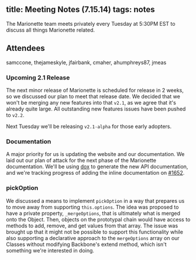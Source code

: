 title: Meeting Notes (7.15.14)
tags: notes
---

The Marionette team meets privately every Tuesday at 5:30PM EST to discuss all things Marionette related.

## Attendees

samccone, thejameskyle, jfairbank, cmaher, ahumphreys87, jmeas

### Upcoming 2.1 Release

The next minor release of Marionette is scheduled for release in 2 weeks, so we discussed our plan to meet that release date. We decided that we won't be merging any new features into that `v2.1`, as we agree that it's already quite large. All outstanding new features issues have been pushed to `v2.2`.

Next Tuesday we'll be releasing `v2.1-alpha` for those early adopters.

### Documentation

A major priority for us is updating the website and our documentation. We laid out our plan of attack for the next phase of the Marionette documentation. We'll be using [dox](https://github.com/visionmedia/dox) to generate the new API documentation, and we're tracking progress of adding the inline documentation on [#1652](https://github.com/marionettejs/backbone.marionette/issues/1652).

### pickOption

We discussed a means to implement `pickOption` in a way that prepares us to move away from supporting `this.options`. The idea was proposed to have a private property, `_mergeOptions`, that is ultimately what is merged onto the Object. Then,
objects on the prototypal chain would have access to methods to add, remove, and get values from that array. The issue was
brought up that it might not be possible to support this functionality while also supporting a declarative approach to
the `mergeOptions` array on our Classes without modifying Backbone's extend method, which isn't something we're interested
in doing.
